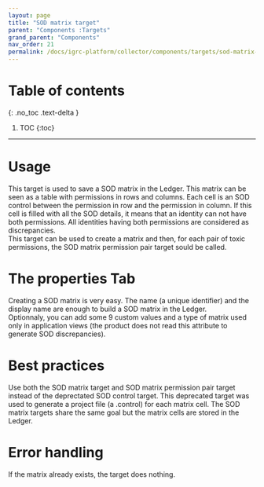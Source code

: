 ```yaml
---
layout: page
title: "SOD matrix target"
parent: "Components :Targets"
grand_parent: "Components"
nav_order: 21
permalink: /docs/igrc-platform/collector/components/targets/sod-matrix-target/
---
```


# Table of contents
{: .no_toc .text-delta }

1. TOC
{:toc}
---

# Usage

This target is used to save a SOD matrix in the Ledger. This matrix can be seen as a table with permissions in rows and columns. Each cell is an SOD control between the permission in row and the permission in column. If this cell is filled with all the SOD details, it means that an identity can not have both permissions. All identities having both permissions are considered as discrepancies.    
This target can be used to create a matrix and then, for each pair of toxic permissions, the SOD matrix permission pair target sould be called.  

# The properties Tab

Creating a SOD matrix is very easy. The name (a unique identifier) and the display name are enough to build a SOD matrix in the Ledger.   
Optionnaly, you can add some 9 custom values and a type of matrix used only in application views (the product does not read this attribute to generate SOD discrepancies).  

# Best practices

Use both the SOD matrix target and SOD matrix permission pair target instead of the deprectated SOD control target. This deprecated target was used to generate a project file (a .control) for each matrix cell. The SOD matrix targets share the same goal but the matrix cells are stored in the Ledger.

# Error handling

If the matrix already exists, the target does nothing.
